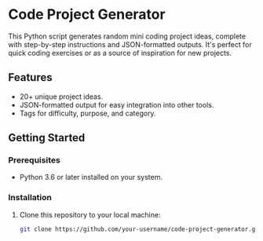 # Code Project Generator

This Python script generates random mini coding project ideas, complete with step-by-step instructions and JSON-formatted outputs. It's perfect for quick coding exercises or as a source of inspiration for new projects.

## Features
- 20+ unique project ideas.
- JSON-formatted output for easy integration into other tools.
- Tags for difficulty, purpose, and category.

## Getting Started

### Prerequisites
- Python 3.6 or later installed on your system.

### Installation
1. Clone this repository to your local machine:
   ```bash
   git clone https://github.com/your-username/code-project-generator.git
